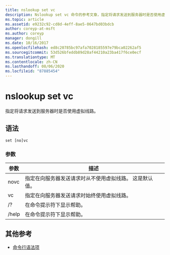 ```yaml
---
title: nslookup set vc
description: Nslookup set vc 命令的参考文章，指定将请求发送到服务器时是否使用虚拟线路。
ms.topic: article
ms.assetid: e9232c92-cd8d-4eff-8ae5-0647bd03bdcb
author: coreyp-at-msft
ms.author: coreyp
manager: dongill
ms.date: 10/16/2017
ms.openlocfilehash: ed8c20785bc97afa7028185597e79bca02262af5
ms.sourcegitcommit: 53d526bfeddb89d28af44210a23ba417f6ce0ecf
ms.translationtype: MT
ms.contentlocale: zh-CN
ms.lasthandoff: 08/06/2020
ms.locfileid: "87885454"
---
```

# <a name="nslookup-set-vc"></a>nslookup set vc

指定将请求发送到服务器时是否使用虚拟线路。

## <a name="syntax"></a>语法

```
set [no]vc
```

### <a name="parameters"></a>参数


| 参数 | 描述 |
| ---------- | ---------- |
| novc | 指定在向服务器发送请求时从不使用虚拟线路。 这是默认值。 |
| vc | 指定在向服务器发送请求时始终使用虚拟线路。 |
| /? | 在命令提示符下显示帮助。 |
| /help | 在命令提示符下显示帮助。 |

## <a name="additional-references"></a>其他参考

- [命令行语法项](command-line-syntax-key.md)
